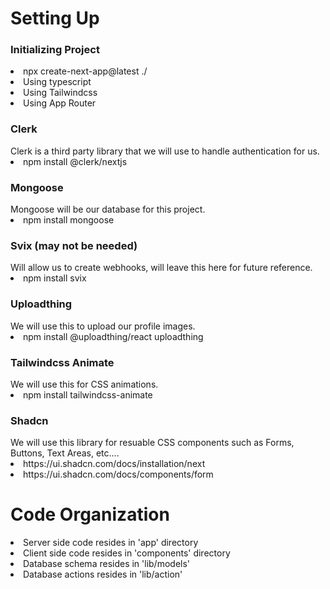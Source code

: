 <h1>Setting Up</h1>
<h3>Initializing Project</h3>
<div>
    <li>npx create-next-app@latest ./</li>
    <li>Using typescript</li>
    <li>Using Tailwindcss</li>
    <li>Using App Router</li>
</div>

<h3>Clerk</h3>
<div>
Clerk is a third party library that we will use to handle authentication for us.
</div>
<li>npm install @clerk/nextjs</li>

<h3>Mongoose</h3>
<div>
Mongoose will be our database for this project.
</div>
<li>npm install mongoose</li>

<h3>Svix (may not be needed)</h3>
<div>
Will allow us to create webhooks, will leave this here for future reference.
</div>
<li>npm install svix</li>

<h3>Uploadthing</h3>
<div>
We will use this to upload our profile images.
</div>
<li>npm install @uploadthing/react uploadthing</li>

<h3>Tailwindcss Animate</h3>
<div>
We will use this for CSS animations.
</div>
<li>npm install tailwindcss-animate</li>

<h3>Shadcn</h3>
<div>
We will use this library for resuable CSS components such as Forms, Buttons, Text Areas, etc....
</div>
<li>https://ui.shadcn.com/docs/installation/next</li>
<li>https://ui.shadcn.com/docs/components/form</li>





<h1>Code Organization</h1>
<li>Server side code resides in 'app' directory</li>
<li>Client side code resides in 'components' directory</li>
<li>Database schema resides in 'lib/models'</li>
<li>Database actions resides in 'lib/action'</li>
<br><br>
